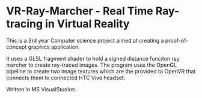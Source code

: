 # VR-Ray-Marcher - Real Time Ray-tracing in Virtual Reality
This is a  3rd year Computer science project aimed at creating a proof-of-concept graphics application.

It uses a GLSL fragment shader to hold a signed distance funciton ray marcher to create ray-traced images. The program uses the OpenGL pipeline to create two image textures which are the provided to OpenVR that connects them to connected HTC Vive headset.

Written in MS VisualStudios

